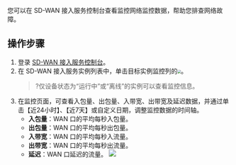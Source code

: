 您可以在 SD-WAN 接入服务控制台查看监控网络监控数据，帮助您排查网络故障。

## 操作步骤

1. 登录 [SD-WAN 接入服务控制台](https://console.cloud.tencent.com/sas/edge)。
2. 在 SD-WAN 接入服务实例列表中，单击目标实例监控列的<img src="https://main.qcloudimg.com/raw/52d8549cc2412c6527f332a3b88be44d.png" style="zoom:50%;margin:0;" />。
   >?仅设备状态为“运行中”或“离线”的实例可以查看监控信息。
3. 在监控页面，可查看入包量、出包量、入带宽、出带宽及延迟数据，并通过单击【近24小时】、【近7天】或自定义日期，调整监控数据的时间轴。
	- **入包量**：WAN 口的平均每秒入包量。
	- **出包量**：WAN 口的平均每秒出包量。
	- **入带宽**：WAN 口的平均每秒入流量。
	- **出带宽**：WAN 口的平均每秒出流量。
	- **延迟**：WAN 口延迟的流量。
![](https://main.qcloudimg.com/raw/e5ab220e25c32a0059a165db255b1f8b.png)


